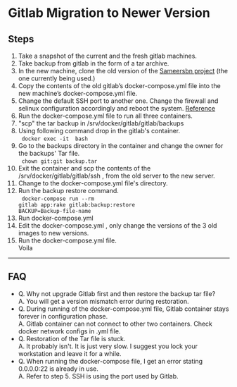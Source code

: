 # Gitlab Migration to Newer Version
## Steps
1. Take a snapshot of the current and the fresh gitlab machines.
2. Take backup from gitlab in the form of a tar archive.
3. In the new machine, clone the old version of the [Sameersbn project](https://github.com/sameersbn/docker-gitlab/blob/13.8.2/README.md) (the one currently being used.)
4. Copy the contents of the old gitlab’s docker-compose.yml file into the new machine’s docker-compose.yml file.
5. Change the default SSH port to another one. Change the firewall and selinux configuration accordingly and reboot the system. [Reference](https://kifarunix.com/how-to-configure-ssh-to-use-a-different-port-on-centos-7/)
6. Run the docker-compose.yml file to run all three containers.
7. "scp" the tar backup in /srv/docker/gitlab/gitlab/backups
8. Using following command drop in the gitlab's container. <br />
<code> docker exec -it <containername> bash </code>
9. Go to the backups directory in the container and change the owner for the backups' Tar file.<br/>
<code> chown git:git backup.tar </code>
10. Exit the container and scp the contents of the /srv/docker/gitlab/gitlab/ssh , from the old server to the new server.
11. Change to the docker-compose.yml file's directory.
12. Run the backup restore command.<br/>
<code> docker-compose run --rm gitlab app:rake gitlab:backup:restore BACKUP=Backup-file-name</code>
13. Run docker-compose.yml
14. Edit the docker-compose.yml , only change the versions of the 3 old images to new versions.
15. Run the docker-compose.yml file. <br/>
Voila
---

## FAQ
* Q. Why not upgrade Gitlab first and then restore the backup tar file? <br/>
  A. You will get a version mismatch error during restoration.
* Q. During running of the docker-compose.yml file, Gitlab container stays forever in configuration phase. <br/>
  A. Gitlab container can not connect to other two containers. Check docker network configs in .yml file.
* Q. Restoration of the Tar file is stuck. <br/>
  A. It probably isn't. It is just very slow. I suggest you lock your workstation and leave it for a while.
* Q. When running the docker-compose file, I get an error stating 0.0.0.0:22 is already in use. </br>
  A. Refer to step 5. SSH is using the port used by Gitlab.

